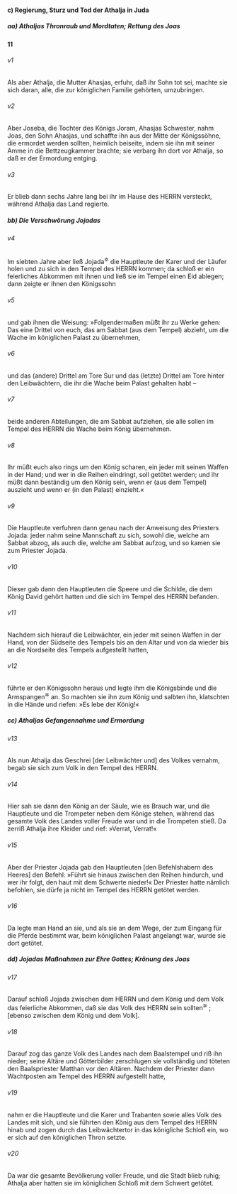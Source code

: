 #### c) Regierung, Sturz und Tod der Athalja in Juda

##### aa) Athaljas Thronraub und Mordtaten; Rettung des Joas

__11__

###### v1
Als aber Athalja, die Mutter Ahasjas, erfuhr, daß ihr Sohn tot sei, machte sie sich daran, alle, die zur königlichen Familie gehörten, umzubringen.

###### v2
Aber Joseba, die Tochter des Königs Joram, Ahasjas Schwester, nahm Joas, den Sohn Ahasjas, und schaffte ihn aus der Mitte der Königssöhne, die ermordet werden sollten, heimlich beiseite, indem sie ihn mit seiner Amme in die Bettzeugkammer brachte; sie verbarg ihn dort vor Athalja, so daß er der Ermordung entging.

###### v3
Er blieb dann sechs Jahre lang bei ihr im Hause des HERRN versteckt, während Athalja das Land regierte.

##### bb) Die Verschwörung Jojadas


###### v4
Im siebten Jahre aber ließ Jojada<sup title="der Priester; vgl. V.9">&#x2732;</sup>
 die Hauptleute der Karer und der Läufer holen und zu sich in den Tempel des HERRN kommen; da schloß er ein feierliches Abkommen mit ihnen und ließ sie im Tempel einen Eid ablegen; dann zeigte er ihnen den Königssohn

###### v5
und gab ihnen die Weisung: »Folgendermaßen müßt ihr zu Werke gehen: Das eine Drittel von euch, das am Sabbat (aus dem Tempel) abzieht, um die Wache im königlichen Palast zu übernehmen,

###### v6
und das (andere) Drittel am Tore Sur und das (letzte) Drittel am Tore hinter den Leibwächtern, die ihr die Wache beim Palast gehalten habt –

###### v7
beide anderen Abteilungen, die am Sabbat aufziehen, sie alle sollen im Tempel des HERRN die Wache beim König übernehmen.

###### v8
Ihr müßt euch also rings um den König scharen, ein jeder mit seinen Waffen in der Hand; und wer in die Reihen eindringt, soll getötet werden; und ihr müßt dann beständig um den König sein, wenn er (aus dem Tempel) auszieht und wenn er (in den Palast) einzieht.«


###### v9
Die Hauptleute verfuhren dann genau nach der Anweisung des Priesters Jojada: jeder nahm seine Mannschaft zu sich, sowohl die, welche am Sabbat abzog, als auch die, welche am Sabbat aufzog, und so kamen sie zum Priester Jojada.

###### v10
Dieser gab dann den Hauptleuten die Speere und die Schilde, die dem König David gehört hatten und die sich im Tempel des HERRN befanden.

###### v11
Nachdem sich hierauf die Leibwächter, ein jeder mit seinen Waffen in der Hand, von der Südseite des Tempels bis an den Altar und von da wieder bis an die Nordseite des Tempels aufgestellt hatten,

###### v12
führte er den Königssohn heraus und legte ihm die Königsbinde und die Armspangen<sup title="2.Sam 1,10">&#x2732;</sup>
 an. So machten sie ihn zum König und salbten ihn, klatschten in die Hände und riefen: »Es lebe der König!«

##### cc) Athaljas Gefangennahme und Ermordung


###### v13
Als nun Athalja das Geschrei [der Leibwächter und] des Volkes vernahm, begab sie sich zum Volk in den Tempel des HERRN.

###### v14
Hier sah sie dann den König an der Säule, wie es Brauch war, und die Hauptleute und die Trompeter neben dem Könige stehen, während das gesamte Volk des Landes voller Freude war und in die Trompeten stieß. Da zerriß Athalja ihre Kleider und rief: »Verrat, Verrat!«

###### v15
Aber der Priester Jojada gab den Hauptleuten [den Befehlshabern des Heeres] den Befehl: »Führt sie hinaus zwischen den Reihen hindurch, und wer ihr folgt, den haut mit dem Schwerte nieder!« Der Priester hatte nämlich befohlen, sie dürfe ja nicht im Tempel des HERRN getötet werden.

###### v16
Da legte man Hand an sie, und als sie an dem Wege, der zum Eingang für die Pferde bestimmt war, beim königlichen Palast angelangt war, wurde sie dort getötet.

##### dd) Jojadas Maßnahmen zur Ehre Gottes; Krönung des Joas


###### v17
Darauf schloß Jojada zwischen dem HERRN und dem König und dem Volk das feierliche Abkommen, daß sie das Volk des HERRN sein sollten<sup title="oder: werden wollten">&#x2732;</sup>
; [ebenso zwischen dem König und dem Volk].

###### v18
Darauf zog das ganze Volk des Landes nach dem Baalstempel und riß ihn nieder; seine Altäre und Götterbilder zerschlugen sie vollständig und töteten den Baalspriester Matthan vor den Altären. Nachdem der Priester dann Wachtposten am Tempel des HERRN aufgestellt hatte,

###### v19
nahm er die Hauptleute und die Karer und Trabanten sowie alles Volk des Landes mit sich, und sie führten den König aus dem Tempel des HERRN hinab und zogen durch das Leibwächtertor in das königliche Schloß ein, wo er sich auf den königlichen Thron setzte.

###### v20
Da war die gesamte Bevölkerung voller Freude, und die Stadt blieb ruhig; Athalja aber hatten sie im königlichen Schloß mit dem Schwert getötet.